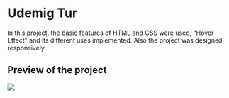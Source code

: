 <h1>Udemig Tur</h1>

In this project, the basic features of HTML and CSS were used, "Hover Effect" and its different uses implemented. 
Also the project was designed responsively.

<h2>Preview of the project</h2>


![](udemig2.gif)
